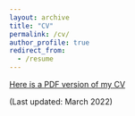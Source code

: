 ```yaml
---
layout: archive
title: "CV"
permalink: /cv/
author_profile: true
redirect_from:
  - /resume
---
```



[Here is a PDF version of my
CV](https://github.com/lmcewen/lmcewen.github.io/blob/master/files/LMCEWEN_CV_MAR2022.pdf)

(Last updated: March 2022)
  
